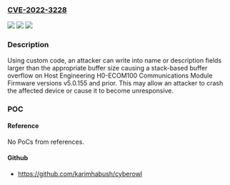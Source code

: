 ### [CVE-2022-3228](https://cve.mitre.org/cgi-bin/cvename.cgi?name=CVE-2022-3228)
![](https://img.shields.io/static/v1?label=Product&message=H0-ECOM100%20Communications%20Module&color=blue)
![](https://img.shields.io/static/v1?label=Version&message=n%2Fa&color=blue)
![](https://img.shields.io/static/v1?label=Vulnerability&message=CWE-121%20Stack-based%20Buffer%20Overflow&color=brighgreen)

### Description

Using custom code, an attacker can write into name or description fields larger than the appropriate buffer size causing a stack-based buffer overflow on Host Engineering H0-ECOM100 Communications Module Firmware versions v5.0.155 and prior. This may allow an attacker to crash the affected device or cause it to become unresponsive.

### POC

#### Reference
No PoCs from references.

#### Github
- https://github.com/karimhabush/cyberowl

